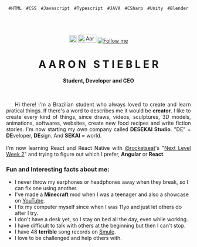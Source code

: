 <p align="center">
  <code>#HTML</code> &nbsp; <code>#CSS</code> &nbsp; <code>#Javascript</code> &nbsp; <code>#Typescript</code> &nbsp; <code>#JAVA</code> &nbsp; <code>#CSharp</code> &nbsp; <code>#Unity</code> &nbsp; <code>#Blender</code>
</p>
<br/>
<br/>
<br/>
<!-- Icons -->
<div align="center">
  <a href="https://www.linkedin.com/in/relbeits/" title="Linkedin Profile">
    <img width="20px" alt="LinkedIn" src="https://i.imgur.com/OQUXwNp.jpg"></a>
  <a href="https://dev.to/euaaron" title="DEV Profile">
    <img src="https://d2fltix0v2e0sb.cloudfront.net/dev-badge.svg" alt="Aaron Stiebler C. da Silva's DEV Profile" height="22" width="50"></a>
  <a href="https://github.com/euaaron" title="Follow Me">
    <img src="https://img.shields.io/github/followers/euaaron?label=follow%20me&style=social" alt="Follow me" /></a>
</div>
<!-- Title -->
<div align="center">
  <h1 align="center">A A R O N &nbsp; S T I E B L E R</h1>
  <b>Student, Developer and CEO</b>
</div>
<br/>
<br/>
<!-- Main Content -->
<p align="justify">
  &nbsp;&nbsp;&nbsp;&nbsp;Hi there! I'm a Brazilian student who always loved to create and learn pratical things. If there's a word to describes me it would be <b>creator</b>. I like to create every kind of things, since draws, videos, sculptures, 3D models, animations, softwares, websites, create new food recipes and write fiction stories. I'm now starting my own company called <b>DESEKAI Studio</b>. "DE" = <b>DE</b>veloper, <b>DE</b>sign. And <b>SEKAI</b> = world.<br/>
  <br/>
  I'm now learning React and React Native with <a href="https://github.com/rocketseat">@rocketseat</a>'s "<a href="https://nextlevelweek.com/">Next Level Week 2</a>" and trying to figure out which I prefer, <b>Angular</b> or <b>React</b>.
</p>
<h3>Fun and Interesting facts about me:</h3>
<ul>
  <li>I never throw my earphones or headphones away when they break, so I can fix one using another.</li>
  <li>I've made a <b>Minecraft</b> mod when I was a teenager and also a showcase on <a href="https://www.youtube.com/watch?v=bGlQ9oIFqCk">YouTube</a>.</li>
  <li>I fix my computer myself since when I was 11yo and just let others do after I try.</li>
  <li>I don't have a desk yet, so I stay on bed all the day, even while working.</li>
  <li>I have difficult to talk with others at the beginning but then I can't stop.</li>
  <li>I have 48 <b>terrible</b> song records on <a href="https://www.smule.com/relbeits">Smule</a>.</li>
  <li>I love to be challenged and help others with.</li>
</ul>
<br/>
<!--
<img src="https://i.imgur.com/yECFhE2.png" width="100%" />
<img alt="GitHub Package.json Version" src="https://img.shields.io/github/package-json/v/desekai/desekai.github.io" />
<a href="https://app.pluralsight.com/profile/euaaron"><img width="32px" alt="Pluralsight" src="https://i.imgur.com/jZBBBWw.jpg"></a>
  <a href="https://www.sololearn.com/Profile/3510236"><img width="32px" alt="Sololearn" src="https://i.imgur.com/JYQPHyj.jpg"></a>
  <a href="https://connect.unity.com/u/aaron-stiebler">
  <img width="32px" alt="Unity Connect" src="https://i.imgur.com/akh848u.jpg">
</a>
<a href="https://steamcommunity.com/id/relbeits_/">
  <img width="32px" alt="Steam" src="https://i.imgur.com/lN9wLrE.jpg">
</a>
<a href="https://stackoverflow.com/users/9829198/relbeits?tab=profile">
    <img width="32px" alt="Stackoverflow" src="https://i.imgur.com/gZxmnyn.jpg">
  </a>
Here some emojis:
- 🔭 - 🌱 - 👯 - 🤔 - 💬 - 📫 - 😄 - ⚡
- 🖖 - 📚 - 🦏 - 🤝 - 🥰 - 👋
-->
